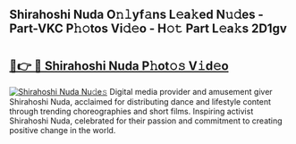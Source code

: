 ## Shirahoshi Nuda O𝚗𝚕yf𝚊ns L𝚎a𝚔ed N𝚞𝚍es - Part-VKC P𝚑𝚘tos Vi𝚍𝚎o - H𝚘𝚝 Part L𝚎a𝚔s 2D1gv

# <h2><a href="http://kf7qsp8.oniu.top/?m=Shirahoshi+Nuda">🔗👉 🔴 Shirahoshi Nuda P𝚑ot𝚘𝚜 V𝚒d𝚎o</a></h2>

[![Shirahoshi Nuda Nu𝚍e𝚜](https://i.imgur.com/0qMVB7G.gif)](http://kf7qsp8.oniu.top/?m=Shirahoshi+Nuda)
Digital media provider and amusement giver Shirahoshi Nuda, acclaimed for distributing dance and lifestyle content through trending choreographies and short films. Inspiring activist Shirahoshi Nuda, celebrated for their passion and commitment to creating positive change in the world.  

